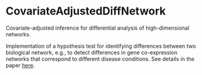 # CovariateAdjustedDiffNetwork
Covariate-adjusted inference for differential analysis of high-dimensional networks.

Implementation of a hypothesis test for identifying differences between two biological network, e.g., to detect differences in gene co-expression networks that correspond to different disease conditions.  See details in the paper [here](https://arxiv.org/abs/2010.08704).
